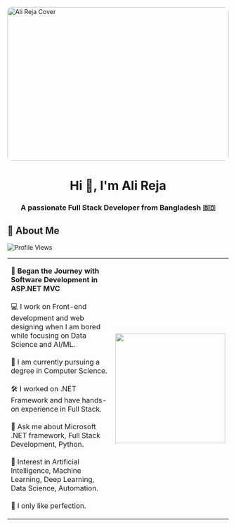 <img src="https://i.ibb.co/Fb8fPK60/beautiful-office-space-cartoon-style.jpg" 
     alt="Ali Reja Cover" 
     style="width:100%; max-width:1280px; height:350px; object-fit:cover; display:block; margin: 0 auto; border-radius: 10px;"/>


<h1 align="center">Hi 👋, I'm Ali Reja</h1>
<h3 align="center">A passionate Full Stack Developer from Bangladesh 🇧🇩</h3>


## 🌟 About Me

![Profile Views](https://komarev.com/ghpvc/?username=alirejakhan&label=Profile%20Views&color=blue&style=for-the-badge)


<table>
  <tr>
    <td>

🌟 **Began the Journey with Software Development in ASP.NET MVC**  
<br>
💻 I work on Front-end development and web designing when I am bored while focusing on Data Science and AI/ML.  
<br>
🌱 I am currently pursuing a degree in Computer Science.  
<br>
🛠️ I worked on .NET Framework and have hands-on experience in Full Stack.  
<br>
💬 Ask me about Microsoft .NET framework, Full Stack Development, Python.  
<br>
🎯 Interest in Artificial Intelligence, Machine Learning, Deep Learning, Data Science, Automation.  
<br>
🎯 I only like perfection.

</td>
    <td>
      <img src="https://i.ibb.co/ymTDCFPK/Programming-bro.png" width="250px" />
    </td>
  </tr>
</table>




<!--
**Alireja-khan/Alireja-khan** is a ✨ _special_ ✨ repository because its `README.md` (this file) appears on your GitHub profile.

Here are some ideas to get you started:

- 🔭 I’m currently working on ...
- 🌱 I’m currently learning ...
- 👯 I’m looking to collaborate on ...
- 🤔 I’m looking for help with ...
- 💬 Ask me about ...
- 📫 How to reach me: ...
- 😄 Pronouns: ...
- ⚡ Fun fact: ...
-->

